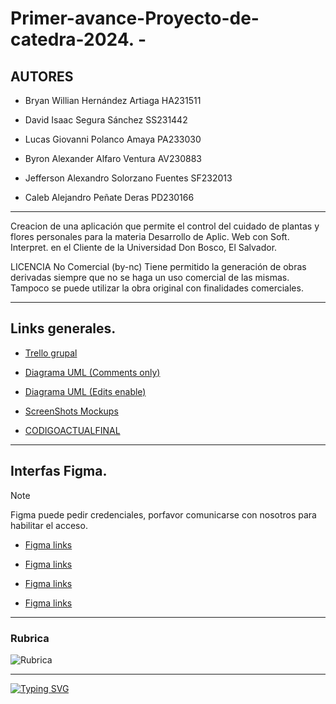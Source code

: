 # Primer-avance-Proyecto-de-catedra-2024. -

## AUTORES

+ Bryan Willian Hernández Artiaga HA231511

+ David Isaac Segura Sánchez SS231442

+ Lucas Giovanni Polanco Amaya  PA233030

+ Byron Alexander Alfaro Ventura AV230883

+ Jefferson Alexandro Solorzano Fuentes SF232013

+ Caleb Alejandro Peñate Deras PD230166
  

  
_________________________________________________________________________________________________________________________________________________________________________________________________________________________


Creacion de una aplicación que permite el control del cuidado de plantas y flores personales para la materia Desarrollo de Aplic. Web con Soft. Interpret. en el Cliente de la Universidad Don Bosco, El Salvador.

LICENCIA No Comercial (by-nc) Tiene permitido la generación de obras derivadas siempre que no se haga un uso comercial de las mismas. Tampoco se puede utilizar la obra original con finalidades comerciales.

_________________________________________________________________________________________________________________________________________________________________________________________________________________________

## Links generales.

+ [Trello grupal](https://trello.com/w/espaciodetrabajodeuser01232407)

+ [Diagrama UML (Comments only)](https://lucid.app/lucidchart/b4557335-509e-4869-900a-13972dd53e17/edit?viewport_loc=-437%2C-478%2C3398%2C1876%2C0_0&invitationId=inv_c5ca3ff4-87b8-4482-b4e3-e2681655c524) 

+ [Diagrama UML (Edits enable)](https://lucid.app/lucidchart/b4557335-509e-4869-900a-13972dd53e17/edit?viewport_loc=-437%2C-575%2C4456%2C2070%2C0_0&invitationId=inv_c5ca3ff4-87b8-4482-b4e3-e2681655c524)

+ [ScreenShots Mockups](https://drive.google.com/file/d/1BWikeUBLyd6oIpf6HYBZPdatXVnj8ccz/view?usp=drive_link)
+ [CODIGOACTUALFINAL](https://drive.google.com/file/d/1cGB90uGbRVkZGJRuN7FGTg9VipUPVDLI/view?usp=drive_link)

_________________________________________________________________________________________________________________________________________________________________________________________________________________________

## Interfas Figma.

> [!NOTE]
> Figma puede pedir credenciales, porfavor comunicarse con nosotros para habilitar el acceso.

+ [Figma links](https://www.figma.com/file/vr3MbK1O26YyBcnaLFg34V/Mockupcymv?type=design&node-id=0%3A1&mode=design&t=rZZEEcLzvcZUaf7r-1)

+ [Figma links](https://www.figma.com/file/vr3MbK1O26YyBcnaLFg34V/Mockupcymv?type=design&node-id=1%3A2&mode=design&t=rZZEEcLzvcZUaf7r-1)

+ [Figma links](https://www.figma.com/file/LR4uacwyxWPUVrCFpjcFat/Mackups?type=design&node-id=2%3A17&mode=design&t=rZZEEcLzvcZUaf7r-1)

+ [Figma links](https://www.figma.com/file/LR4uacwyxWPUVrCFpjcFat/Mackups?type=design&node-id=5%3A6&mode=design&t=rZZEEcLzvcZUaf7r-1)

_________________________________________________________________________________________________________________________________________________________________________________________________________________________

### Rubrica

![Rubrica](https://github.com/Polanco503/Primer-avance-Proyecto-de-catedra-2024/assets/150948300/5ebcf3ea-e86d-483d-b236-fd29479c7db2)

_________________________________________________________________________________________________________________________________________________________________________________________________________________________

[![Typing SVG](https://readme-typing-svg.demolab.com?font=Text+Me+One&weight=200&duration=2000&pause=1000&color=F71818&background=C2FF5300&center=true&multiline=true&random=false&width=435&lines=Hecho+++%CB%97%CB%8B%CB%8F+%E2%99%A1+%CB%8E%CB%8A%CB%97++con+cari%C3%B1o)](https://git.io/typing-svg)
